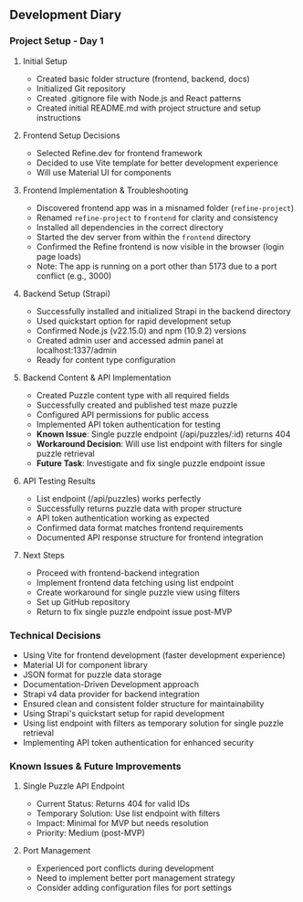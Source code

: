 ## Development Diary

### Project Setup - Day 1

1. Initial Setup
   - Created basic folder structure (frontend, backend, docs)
   - Initialized Git repository
   - Created .gitignore file with Node.js and React patterns
   - Created initial README.md with project structure and setup instructions

2. Frontend Setup Decisions
   - Selected Refine.dev for frontend framework
   - Decided to use Vite template for better development experience
   - Will use Material UI for components

3. Frontend Implementation & Troubleshooting
   - Discovered frontend app was in a misnamed folder (`refine-project`)
   - Renamed `refine-project` to `frontend` for clarity and consistency
   - Installed all dependencies in the correct directory
   - Started the dev server from within the `frontend` directory
   - Confirmed the Refine frontend is now visible in the browser (login page loads)
   - Note: The app is running on a port other than 5173 due to a port conflict (e.g., 3000)

4. Backend Setup (Strapi)
   - Successfully installed and initialized Strapi in the backend directory
   - Used quickstart option for rapid development setup
   - Confirmed Node.js (v22.15.0) and npm (10.9.2) versions
   - Created admin user and accessed admin panel at localhost:1337/admin
   - Ready for content type configuration

5. Backend Content & API Implementation
   - Created Puzzle content type with all required fields
   - Successfully created and published test maze puzzle
   - Configured API permissions for public access
   - Implemented API token authentication for testing
   - **Known Issue**: Single puzzle endpoint (/api/puzzles/:id) returns 404
   - **Workaround Decision**: Will use list endpoint with filters for single puzzle retrieval
   - **Future Task**: Investigate and fix single puzzle endpoint issue

6. API Testing Results
   - List endpoint (/api/puzzles) works perfectly
   - Successfully returns puzzle data with proper structure
   - API token authentication working as expected
   - Confirmed data format matches frontend requirements
   - Documented API response structure for frontend integration

7. Next Steps
   - Proceed with frontend-backend integration
   - Implement frontend data fetching using list endpoint
   - Create workaround for single puzzle view using filters
   - Set up GitHub repository
   - Return to fix single puzzle endpoint issue post-MVP

### Technical Decisions
- Using Vite for frontend development (faster development experience)
- Material UI for component library
- JSON format for puzzle data storage
- Documentation-Driven Development approach
- Strapi v4 data provider for backend integration
- Ensured clean and consistent folder structure for maintainability
- Using Strapi's quickstart setup for rapid development
- Using list endpoint with filters as temporary solution for single puzzle retrieval
- Implementing API token authentication for enhanced security

### Known Issues & Future Improvements
1. Single Puzzle API Endpoint
   - Current Status: Returns 404 for valid IDs
   - Temporary Solution: Use list endpoint with filters
   - Impact: Minimal for MVP but needs resolution
   - Priority: Medium (post-MVP)

2. Port Management
   - Experienced port conflicts during development
   - Need to implement better port management strategy
   - Consider adding configuration files for port settings 